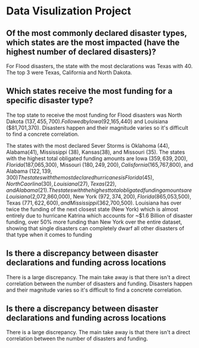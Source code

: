 # Data Visulization Project
## Of the most commonly declared disaster types, which states are the most impacted (have the highest number of declared disasters)?
For Flood disasters, the state with the most declarations was Texas with 40. The top 3 were Texas, California and North Dakota. 

## Which states receive the most funding for a specific disaster type?
The top state to receive the most funding for Flood disasters was North Dakota ($137,455,700). Followed by Iowa ($92,165,440)
and Louisiana ($81,701,370).
Disasters happen and their magnitude varies so it's difficult to find a concrete correlation.

The states with the most declared Sever Storms is Oklahoma (44), Alabama(41), Mississippi (38), Kansas(38), and Missouri (35). 
The states with the highest total obligated funding amounts are Iowa ($359,639,200), Florida ($187,065,300), Missouri ($180,249,200), Calisfornia ($165,767,800), and Alabama ($122,139,300)
The states with the most declared hurricanes is Florida (45), North Caorlina (30), Louisiana (27), Texas (22), and Alabama (21). 
The states with the highest total obligated funding amounts are Louisiana ($2,072,860,000), New York ($972,374,200), Florida ($865,053,500), Texas ($771,622,600), and Mississippi ($362,700,500). Louisiana has over twice the funding of the next closest state (New York) which is almost entirely due to hurricane Katrina which accounts for ~$1.6 Billion of disaster funding, over 50% more funding than New York over the entire dataset, showing that single disasters can completely dwarf all other disasters of that type when it comes to funding



## Is there a discrepancy between disaster declarations and funding across locations
There is a large discrepancy. The main take away is that there isn't a direct correlation between the number of disasters and funding.  Disasters happen and their magnitude varies so it's difficult to find a concrete correlation.

## Is there a discrepancy between disaster declarations and funding across locations
There is a large discrepancy. The main take away is that there isn't a direct correlation between the number of disasters and funding.
	
